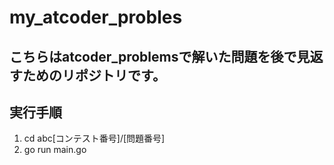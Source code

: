 # my_atcoder_probles

## こちらはatcoder_problemsで解いた問題を後で見返すためのリポジトリです。

## 実行手順

1. cd abc[コンテスト番号]/[問題番号] 
2. go run main.go